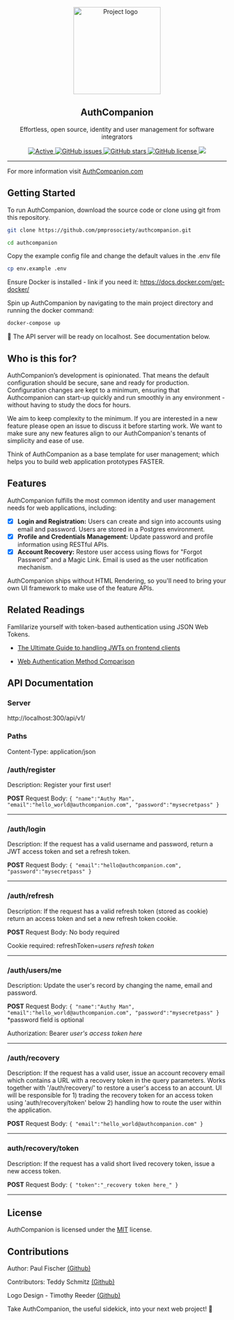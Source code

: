 <p align="center">
  <a href="https://authcompanion.com/" rel="noopener">
 <img width=200px height=200px src="https://i.imgur.com/VjsHEC9.png" alt="Project logo"></a>
</p>

<h2 align="center">AuthCompanion</h2>

<p align="center"> Effortless, open source, identity and user management for software integrators
</p>

<div align="center">

<a href="https://authcompanion.com">
     <img alt="Active" src="https://img.shields.io/badge/status-early%20development-orange">
   </a>
   <a href="https://github.com/pmprosociety/authcompanion/issues">
     <img alt="GitHub issues" src="http://img.shields.io/github/issues/pmprosociety/authcompanion">
   </a>
   <a href="https://github.com/pmprosociety/authcompanion/stargazers">
     <img alt="GitHub stars" src="https://img.shields.io/github/stars/pmprosociety/authcompanion">
   </a>
   <a href="">
     <img alt="GitHub license" src="https://img.shields.io/github/license/pmprosociety/authcompanion" />
   </a>
   <a href="https://deno.land">
     <img src="https://img.shields.io/badge/deno-1.7.0-green?logo=deno"/>
   </a>

</div>

---

For more information visit [AuthCompanion.com](https://authcompanion.com/)

## Getting Started

To run AuthCompanion, download the source code or clone using git from this repository.

```sh
git clone https://github.com/pmprosociety/authcompanion.git

cd authcompanion
```

Copy the example config file and change the default values in the .env file

```sh
cp env.example .env
```

Ensure Docker is installed - link if you need it: https://docs.docker.com/get-docker/

Spin up AuthCompanion by navigating to the main project directory and running the docker command:

```sh
docker-compose up
```

🚀 The API server will be ready on localhost. See documentation below. 

## Who is this for?

AuthCompanion’s development is opinionated.  That means the default configuration should be secure, sane and ready for production.  Configuration changes are kept to a minimum, ensuring that Authcompanion can start-up quickly and run smoothly in any environment - without having to study the docs for hours. 

We aim to keep complexity to the minimum.  If you are interested in a new feature please open an issue to discuss it before starting work.  We want to make sure any new features align to our AuthCompanion's tenants of simplicity and ease of use.

Think of AuthCompanion as a base template for user management; which helps you to build web application prototypes FASTER.  

## Features
AuthCompanion fulfills the most common identity and user management needs for web applications, including:

- [x] **Login and Registration:** Users can create and sign into accounts using email and password. Users are stored in a Postgres environment.
- [x] **Profile and Credentials Management:** Update password and profile information using RESTful APIs. 
- [x] **Account Recovery:** Restore user access using flows for "Forgot Password" and a Magic Link. Email is used as the user notification mechanism. 

AuthCompanion ships without HTML Rendering, so you'll need to bring your own UI framework to make use of the feature APIs.

## Related Readings

Famlilarize yourself with token-based authentication using JSON Web Tokens.

- [The Ultimate Guide to handling JWTs on frontend clients](https://hasura.io/blog/best-practices-of-using-jwt-with-graphql/)

- [Web Authentication Method Comparison](https://testdriven.io/blog/web-authentication-methods/#token-based-authentication)


## API Documentation

### Server
http://localhost:300/api/v1/

### Paths
Content-Type: application/json

### /auth/register
Description: Register your first user!

**POST**
Request Body:
`{ "name":"Authy Man", "email":"hello_world@authcompanion.com", "password":"mysecretpass" }`

---

### /auth/login
Description: If the request has a valid username and password, return a JWT access token and set a refresh token.

**POST**
Request Body:
`{ "email":"hello@authcompanion.com", "password":"mysecretpass" }` 

---

### /auth/refresh
Description: If the request has a valid refresh token (stored as cookie) return an access token and set a new refresh token cookie.

**POST**
Request Body: No body required

Cookie required: refreshToken=_users refresh token_

---

### /auth/users/me
Description: Update the user's record by changing the name, email and password.

**POST**
Request Body:
`{ "name":"Authy Man", "email":"hello_world@authcompanion.com", "password":"mysecretpass" }` 
*password field is optional

Authorization: Bearer _user's access token here_

---

### /auth/recovery
Description: If the request has a valid user, issue an account recovery email which contains a URL with a recovery token in the query parameters. Works together with '/auth/recovery/' to restore a user's access to an account. UI will be responsible for 1) trading the recovery token for an access token using 'auth/recovery/token' below 2) handling how to route the user within the application.

**POST**
Request Body:
`{ "email":"hello_world@authcompanion.com" }` 

---

### auth/recovery/token
Description: If the request has a valid short lived recovery token, issue a new access token. 

**POST**
Request Body:
`{ "token":"_recovery token here_" }` 

---

## License

AuthCompanion is licensed under the [MIT](https://opensource.org/licenses/MIT) license.

## Contributions
Author: Paul Fischer [(Github)](https://github.com/pmprosociety)

Contributors: Teddy Schmitz [(Github)](https://github.com/Teddy-Schmitz)

Logo Design - Timothy Reeder [(Github)](https://github.com/tokonoma)

Take AuthCompanion, the useful sidekick, into your next web project! 👏
